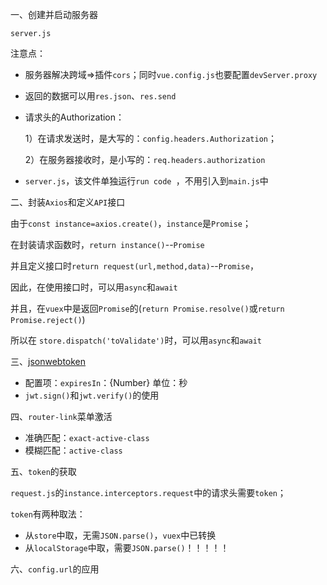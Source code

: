 一、创建并启动服务器

`server.js`

注意点：

- 服务器解决跨域=>插件`cors`；同时`vue.config.js`也要配置`devServer.proxy`

- 返回的数据可以用`res.json`、`res.send`

- 请求头的Authorization：

  ​	1）在请求发送时，是大写的：`config.headers.Authorization`；

  ​	2）在服务器接收时，是小写的：`req.headers.authorization`

- `server.js`，该文件单独运行`run code `，不用引入到`main.js`中



二、封装`Axios`和定义`API`接口

由于`const instance=axios.create()`，`instance`是`Promise`；

在封装请求函数时，`return instance()`--`Promise`

并且定义接口时`return request(url,method,data)`--`Promise`，

因此，在使用接口时，可以用`async`和`await`

并且，在`vuex`中是返回`Promise`的(`return Promise.resolve()`或`return Promise.reject()`)

所以在 `store.dispatch('toValidate')`时，可以用`async`和`await`



三、[jsonwebtoken](https://www.npmjs.com/package/jsonwebtoken)

- 配置项：`expiresIn`：{Number}  单位：秒
- `jwt.sign()`和`jwt.verify()`的使用



四、`router-link`菜单激活

- 准确匹配：`exact-active-class`
- 模糊匹配：`active-class`



五、`token`的获取

`request.js`的`instance.interceptors.request`中的请求头需要`token`；

`token`有两种取法：

- 从`store`中取，无需`JSON.parse()`，`vuex`中已转换
- 从`localStorage`中取，需要`JSON.parse()`！！！！！



六、`config.url`的应用